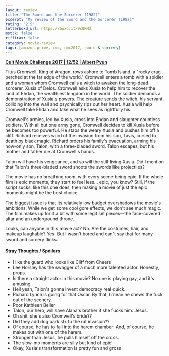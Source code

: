 ```yaml
---
layout: review
title: "The Sword and the Sorcerer (1982)"
excerpt: "My review of The Sword and the Sorcerer (1982)"
rating: "2.5"
letterboxd_url: https://boxd.it/9c0RM3
mst3k: false
rifftrax: false
category: movie-review
tags: [amazon-prime, cmc, cmc2017, sword-&-sorcery]
---
```


<b><a href="https://boxd.it/q7TYk/detail" target="_blank" rel="noopener">Cult Movie Challenge 2017 | 12/52 | Albert Pyun</a></b>

Titus Cromwell, King of Aragon, rows ashore to Tomb Island, a "rocky crag perched at the far edge of the world." Cromwell enters a tomb with a soldier and a woman whom Cromwell calls a witch to awaken the long-dead sorcerer, Xusia of Delos. Cromwell asks Xusia to help him to recover the land of Ehdan, the wealthiest kingdom in the world. The soldier demands a demonstration of Xusia's powers. The creature sends the witch, his servant, colliding into the wall and psychically rips out her heart. Xusia will help Cromwell take Ehdan and take what he sees as rightfully his.

Cromwell's armies, led by Xusia, cross into Ehdan and slaughter countless soldiers. With all but one army gone, Cromwell decides to kill Xusia before he becomes too powerful. He stabs the weary Xusia and pushes him off a cliff. Richard receives word of the invasion from his son, Tavis, cursed to death by black magic. Richard orders his family's evacuation, arming his now-only son, Talon, with a three-bladed sword. Talon escapes, but his mother and father die at Cromwell's hands.

Talon will have his vengeance, and so will the still-living Xusia. Did I mention that Talon's three-bladed sword shoots the swords like projectiles?

The movie has no breathing room, with every scene being epic. If the whole film is epic moments, they start to feel less… epic, you know? Still, if the script sucks, like this one does, then making a movie of just the epic moments might be the best choice.

The biggest issue is that its relatively low budget overshadows the movie's ambitions. While we get some cool gore effects, we don't see much magic. The film makes up for it a bit with some legit set pieces—the face-covered altar and an underground throne.

Looks, can anyone in this movie act? No. Are the costumes, hair, and makeup laughable? Yes. But I wasn't bored and can't say that for many sword and sorcery flicks.

#### Stray Thoughts / Spoilers

- I like the guard who looks like Cliff from Cheers
- Lee Horsley has the swagger of a much more talented actor. Honestly, props.
- Is there a straight actor in this movie? No one is playing gay, and it's amusing.
- Hell yeah, Talon's gonna invent democracy real quick.
- Richard Lynch is going for that Oscar. By that, I mean he chews the fuck out of the scenery.
- Poor Kathleen Beller
- Talon, our hero, will save Alana's brother if she fucks him. Jesus.
- Oh shit, she's also Cromwell's bride??
- Did they add dog bark sfx to the rat invasion??
- Of course, he has to fall into the harem chamber. And, of course, he makes out with one of the harem.
- Stronger than Jesus, he pulls himself off the cross.
- The slow-mo moments are silly but kind of epic!
- Okay, Xusia's transformation is pretty fun and gross
